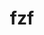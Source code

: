 ---
title: "fzf"
layout: cache
categories: [package, develop]
meta: {"compilers": ["apple-clang@=15.0.0", "gcc@=10.2.1", "gcc@=10.5.0", "gcc@=13.3.0", "gcc@=7.5.0"], "num_specs": 18, "num_specs_by_stack": {"developer-tools": 4, "developer-tools-aarch64-linux-gnu": 6, "developer-tools-darwin": 1, "developer-tools-manylinux2014": 1, "developer-tools-x86_64_v3-linux-gnu": 6, "root": 18}, "oss": ["centos7", "rhel8", "ubuntu18.04", "ventura"], "platforms": ["darwin", "linux"], "stacks": ["developer-tools", "developer-tools-aarch64-linux-gnu", "developer-tools-darwin", "developer-tools-manylinux2014", "developer-tools-x86_64_v3-linux-gnu", "root"], "targets": ["aarch64", "x86_64_v3"], "versions": ["0.48.1", "0.56.2", "0.57.0", "0.60.0"]}
spec_details: [{"compiler": "apple-clang@=15.0.0", "hash": "2ffxzzznqqn2c6qsat4kmvoa7lf2nzaf", "os": "ventura", "platform": "darwin", "size": "-", "stacks": ["developer-tools-darwin", "root"], "tarball": "https://binaries.spack.io/develop/build_cache/darwin-ventura-aarch64/apple-clang-15.0.0/fzf-0.56.2/darwin-ventura-aarch64-apple-clang-15.0.0-fzf-0.56.2-2ffxzzznqqn2c6qsat4kmvoa7lf2nzaf.spack", "target": "aarch64", "variants": ["build_system=makefile", "~vim"], "versions": ["0.56.2"]}, {"compiler": "gcc@=10.2.1", "hash": "pbr4st33ifytjtc3uegbsyvzwgnrlqpc", "os": "centos7", "platform": "linux", "size": "-", "stacks": ["developer-tools-manylinux2014", "root"], "tarball": "https://binaries.spack.io/develop/build_cache/linux-centos7-x86_64_v3/gcc-10.2.1/fzf-0.56.2/linux-centos7-x86_64_v3-gcc-10.2.1-fzf-0.56.2-pbr4st33ifytjtc3uegbsyvzwgnrlqpc.spack", "target": "x86_64_v3", "variants": ["build_system=makefile", "~vim"], "versions": ["0.56.2"]}, {"compiler": "gcc@=10.5.0", "hash": "3d5ifl2hafpww6trzxpiplnp2amgrlqf", "os": "centos7", "platform": "linux", "size": "-", "stacks": ["developer-tools-x86_64_v3-linux-gnu", "root"], "tarball": "https://binaries.spack.io/develop/build_cache/linux-centos7-x86_64_v3/gcc-10.5.0/fzf-0.57.0/linux-centos7-x86_64_v3-gcc-10.5.0-fzf-0.57.0-3d5ifl2hafpww6trzxpiplnp2amgrlqf.spack", "target": "x86_64_v3", "variants": ["build_system=makefile", "~vim"], "versions": ["0.57.0"]}, {"compiler": "gcc@=10.5.0", "hash": "5djpj57wr76357rz6ulp6rd54x5lo2ns", "os": "centos7", "platform": "linux", "size": "-", "stacks": ["developer-tools-x86_64_v3-linux-gnu", "root"], "tarball": "https://binaries.spack.io/develop/build_cache/linux-centos7-x86_64_v3/gcc-10.5.0/fzf-0.57.0/linux-centos7-x86_64_v3-gcc-10.5.0-fzf-0.57.0-5djpj57wr76357rz6ulp6rd54x5lo2ns.spack", "target": "x86_64_v3", "variants": ["build_system=makefile", "~vim"], "versions": ["0.57.0"]}, {"compiler": "gcc@=10.5.0", "hash": "czfto6aw7d4nm43zl47xlw24uan2k3yr", "os": "centos7", "platform": "linux", "size": "-", "stacks": ["developer-tools-x86_64_v3-linux-gnu", "root"], "tarball": "https://binaries.spack.io/develop/build_cache/linux-centos7-x86_64_v3/gcc-10.5.0/fzf-0.57.0/linux-centos7-x86_64_v3-gcc-10.5.0-fzf-0.57.0-czfto6aw7d4nm43zl47xlw24uan2k3yr.spack", "target": "x86_64_v3", "variants": ["build_system=makefile", "~vim"], "versions": ["0.57.0"]}, {"compiler": "gcc@=10.5.0", "hash": "hrmatuhza57jigwdc4gdm25bh662ridm", "os": "centos7", "platform": "linux", "size": "-", "stacks": ["developer-tools-x86_64_v3-linux-gnu", "root"], "tarball": "https://binaries.spack.io/develop/build_cache/linux-centos7-x86_64_v3/gcc-10.5.0/fzf-0.57.0/linux-centos7-x86_64_v3-gcc-10.5.0-fzf-0.57.0-hrmatuhza57jigwdc4gdm25bh662ridm.spack", "target": "x86_64_v3", "variants": ["build_system=makefile", "~vim"], "versions": ["0.57.0"]}, {"compiler": "gcc@=10.5.0", "hash": "zlogkxvdrnkgkvcjvemod5qz4mxgbbzu", "os": "centos7", "platform": "linux", "size": "-", "stacks": ["developer-tools-x86_64_v3-linux-gnu", "root"], "tarball": "https://binaries.spack.io/develop/build_cache/linux-centos7-x86_64_v3/gcc-10.5.0/fzf-0.57.0/linux-centos7-x86_64_v3-gcc-10.5.0-fzf-0.57.0-zlogkxvdrnkgkvcjvemod5qz4mxgbbzu.spack", "target": "x86_64_v3", "variants": ["build_system=makefile", "~vim"], "versions": ["0.57.0"]}, {"compiler": "gcc@=10.5.0", "hash": "uxnoda7yw4zz52iz7zb4q4tomtqsawbm", "os": "centos7", "platform": "linux", "size": "-", "stacks": ["developer-tools-x86_64_v3-linux-gnu", "root"], "tarball": "https://binaries.spack.io/develop/build_cache/linux-centos7-x86_64_v3/gcc-10.5.0/fzf-0.60.0/linux-centos7-x86_64_v3-gcc-10.5.0-fzf-0.60.0-uxnoda7yw4zz52iz7zb4q4tomtqsawbm.spack", "target": "x86_64_v3", "variants": ["build_system=makefile", "~vim"], "versions": ["0.60.0"]}, {"compiler": "gcc@=13.3.0", "hash": "7qfd6gnubm6kqqoyvs5depsyak7ipmw5", "os": "rhel8", "platform": "linux", "size": "-", "stacks": ["developer-tools-aarch64-linux-gnu", "root"], "tarball": "https://binaries.spack.io/develop/build_cache/linux-rhel8-aarch64/gcc-13.3.0/fzf-0.57.0/linux-rhel8-aarch64-gcc-13.3.0-fzf-0.57.0-7qfd6gnubm6kqqoyvs5depsyak7ipmw5.spack", "target": "aarch64", "variants": ["build_system=makefile", "~vim"], "versions": ["0.57.0"]}, {"compiler": "gcc@=13.3.0", "hash": "mactdtg3zddwliypob63dg2zyskvr6o3", "os": "rhel8", "platform": "linux", "size": "-", "stacks": ["developer-tools-aarch64-linux-gnu", "root"], "tarball": "https://binaries.spack.io/develop/build_cache/linux-rhel8-aarch64/gcc-13.3.0/fzf-0.57.0/linux-rhel8-aarch64-gcc-13.3.0-fzf-0.57.0-mactdtg3zddwliypob63dg2zyskvr6o3.spack", "target": "aarch64", "variants": ["build_system=makefile", "~vim"], "versions": ["0.57.0"]}, {"compiler": "gcc@=13.3.0", "hash": "oljvk7ulyzqgntn4ybhzwgu6gw5csf7r", "os": "rhel8", "platform": "linux", "size": "-", "stacks": ["developer-tools-aarch64-linux-gnu", "root"], "tarball": "https://binaries.spack.io/develop/build_cache/linux-rhel8-aarch64/gcc-13.3.0/fzf-0.57.0/linux-rhel8-aarch64-gcc-13.3.0-fzf-0.57.0-oljvk7ulyzqgntn4ybhzwgu6gw5csf7r.spack", "target": "aarch64", "variants": ["build_system=makefile", "~vim"], "versions": ["0.57.0"]}, {"compiler": "gcc@=13.3.0", "hash": "t3xva4crzzfr7qxgb75jymgmo2niyexh", "os": "rhel8", "platform": "linux", "size": "-", "stacks": ["developer-tools-aarch64-linux-gnu", "root"], "tarball": "https://binaries.spack.io/develop/build_cache/linux-rhel8-aarch64/gcc-13.3.0/fzf-0.57.0/linux-rhel8-aarch64-gcc-13.3.0-fzf-0.57.0-t3xva4crzzfr7qxgb75jymgmo2niyexh.spack", "target": "aarch64", "variants": ["build_system=makefile", "~vim"], "versions": ["0.57.0"]}, {"compiler": "gcc@=13.3.0", "hash": "zvw6mi2puisrpjudkgcolj34ffnkzmdy", "os": "rhel8", "platform": "linux", "size": "-", "stacks": ["developer-tools-aarch64-linux-gnu", "root"], "tarball": "https://binaries.spack.io/develop/build_cache/linux-rhel8-aarch64/gcc-13.3.0/fzf-0.57.0/linux-rhel8-aarch64-gcc-13.3.0-fzf-0.57.0-zvw6mi2puisrpjudkgcolj34ffnkzmdy.spack", "target": "aarch64", "variants": ["build_system=makefile", "~vim"], "versions": ["0.57.0"]}, {"compiler": "gcc@=13.3.0", "hash": "yy6op2nyujl4uwhlk33ljbevdjvceg72", "os": "rhel8", "platform": "linux", "size": "-", "stacks": ["developer-tools-aarch64-linux-gnu", "root"], "tarball": "https://binaries.spack.io/develop/build_cache/linux-rhel8-aarch64/gcc-13.3.0/fzf-0.60.0/linux-rhel8-aarch64-gcc-13.3.0-fzf-0.60.0-yy6op2nyujl4uwhlk33ljbevdjvceg72.spack", "target": "aarch64", "variants": ["build_system=makefile", "~vim"], "versions": ["0.60.0"]}, {"compiler": "gcc@=7.5.0", "hash": "7pelhvcwml7lh5fhimtwa3ifh5zwad3j", "os": "ubuntu18.04", "platform": "linux", "size": "-", "stacks": ["developer-tools", "root"], "tarball": "https://binaries.spack.io/develop/build_cache/linux-ubuntu18.04-x86_64_v3/gcc-7.5.0/fzf-0.48.1/linux-ubuntu18.04-x86_64_v3-gcc-7.5.0-fzf-0.48.1-7pelhvcwml7lh5fhimtwa3ifh5zwad3j.spack", "target": "x86_64_v3", "variants": ["build_system=makefile", "~vim"], "versions": ["0.48.1"]}, {"compiler": "gcc@=7.5.0", "hash": "q5wqvhqpmwr3zi2p4czwdj4aabczjthq", "os": "ubuntu18.04", "platform": "linux", "size": "-", "stacks": ["developer-tools", "root"], "tarball": "https://binaries.spack.io/develop/build_cache/linux-ubuntu18.04-x86_64_v3/gcc-7.5.0/fzf-0.48.1/linux-ubuntu18.04-x86_64_v3-gcc-7.5.0-fzf-0.48.1-q5wqvhqpmwr3zi2p4czwdj4aabczjthq.spack", "target": "x86_64_v3", "variants": ["build_system=makefile", "~vim"], "versions": ["0.48.1"]}, {"compiler": "gcc@=7.5.0", "hash": "sf44df5hpxpqwiiuabk4gqeggcrzhzzj", "os": "ubuntu18.04", "platform": "linux", "size": "-", "stacks": ["developer-tools", "root"], "tarball": "https://binaries.spack.io/develop/build_cache/linux-ubuntu18.04-x86_64_v3/gcc-7.5.0/fzf-0.48.1/linux-ubuntu18.04-x86_64_v3-gcc-7.5.0-fzf-0.48.1-sf44df5hpxpqwiiuabk4gqeggcrzhzzj.spack", "target": "x86_64_v3", "variants": ["build_system=makefile", "~vim"], "versions": ["0.48.1"]}, {"compiler": "gcc@=7.5.0", "hash": "tsp6r4nnhsxagwxl7ebqi5herj6f3rga", "os": "ubuntu18.04", "platform": "linux", "size": "-", "stacks": ["developer-tools", "root"], "tarball": "https://binaries.spack.io/develop/build_cache/linux-ubuntu18.04-x86_64_v3/gcc-7.5.0/fzf-0.48.1/linux-ubuntu18.04-x86_64_v3-gcc-7.5.0-fzf-0.48.1-tsp6r4nnhsxagwxl7ebqi5herj6f3rga.spack", "target": "x86_64_v3", "variants": ["build_system=makefile", "~vim"], "versions": ["0.48.1"]}]
---
